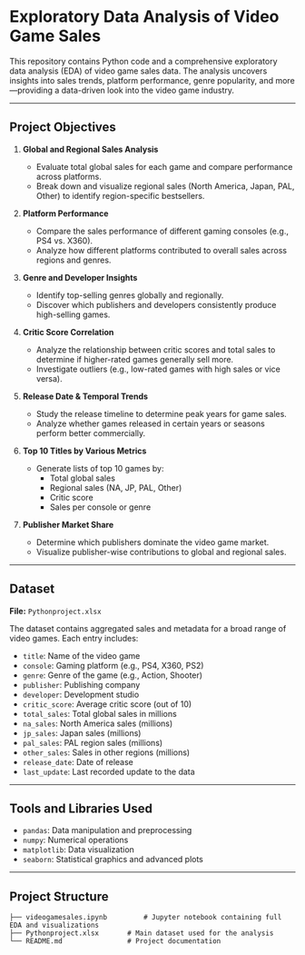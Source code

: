 # Exploratory Data Analysis of Video Game Sales

This repository contains Python code and a comprehensive exploratory data analysis (EDA) of video game sales data. The analysis uncovers insights into sales trends, platform performance, genre popularity, and more—providing a data-driven look into the video game industry.

---

## Project Objectives

1. **Global and Regional Sales Analysis**
   - Evaluate total global sales for each game and compare performance across platforms.
   - Break down and visualize regional sales (North America, Japan, PAL, Other) to identify region-specific bestsellers.

2. **Platform Performance**
   - Compare the sales performance of different gaming consoles (e.g., PS4 vs. X360).
   - Analyze how different platforms contributed to overall sales across regions and genres.

3. **Genre and Developer Insights**
   - Identify top-selling genres globally and regionally.
   - Discover which publishers and developers consistently produce high-selling games.

4. **Critic Score Correlation**
   - Analyze the relationship between critic scores and total sales to determine if higher-rated games generally sell more.
   - Investigate outliers (e.g., low-rated games with high sales or vice versa).

5. **Release Date & Temporal Trends**
   - Study the release timeline to determine peak years for game sales.
   - Analyze whether games released in certain years or seasons perform better commercially.

6. **Top 10 Titles by Various Metrics**
   - Generate lists of top 10 games by:
     - Total global sales
     - Regional sales (NA, JP, PAL, Other)
     - Critic score
     - Sales per console or genre

7. **Publisher Market Share**
   - Determine which publishers dominate the video game market.
   - Visualize publisher-wise contributions to global and regional sales.

---

## Dataset

**File:** `Pythonproject.xlsx`

The dataset contains aggregated sales and metadata for a broad range of video games. Each entry includes:

- `title`: Name of the video game  
- `console`: Gaming platform (e.g., PS4, X360, PS2)  
- `genre`: Genre of the game (e.g., Action, Shooter)  
- `publisher`: Publishing company  
- `developer`: Development studio  
- `critic_score`: Average critic score (out of 10)  
- `total_sales`: Total global sales in millions  
- `na_sales`: North America sales (millions)  
- `jp_sales`: Japan sales (millions)  
- `pal_sales`: PAL region sales (millions)  
- `other_sales`: Sales in other regions (millions)  
- `release_date`: Date of release  
- `last_update`: Last recorded update to the data  

---

## Tools and Libraries Used

- `pandas`: Data manipulation and preprocessing  
- `numpy`: Numerical operations  
- `matplotlib`: Data visualization  
- `seaborn`: Statistical graphics and advanced plots  

---

## Project Structure

```plaintext
├── videogamesales.ipynb         # Jupyter notebook containing full EDA and visualizations
├── Pythonproject.xlsx       # Main dataset used for the analysis
└── README.md                # Project documentation
